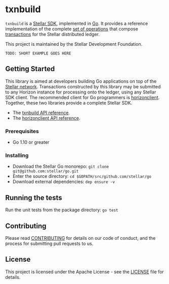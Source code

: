 # txnbuild

`txnbuild` is a [Stellar SDK](https://www.stellar.org/developers/reference/), implemented in [Go](https://golang.org/). It provides a reference implementation of the complete [set of operations](https://www.stellar.org/developers/guides/concepts/list-of-operations.html) that compose [transactions](https://www.stellar.org/developers/guides/concepts/transactions.html) for the Stellar distributed ledger.

This project is maintained by the Stellar Development Foundation.

```
TODO: SHORT EXAMPLE GOES HERE
```

## Getting Started
This library is aimed at developers building Go applications on top of the [Stellar network](https://www.stellar.org/). Transactions constructed by this library may be submitted to any Horizon instance for processing onto the ledger, using any Stellar SDK client. The recommended client for Go programmers is [horizonclient](https://github.com/stellar/go/tree/master/exp/clients/horizon). Together, these two libraries provide a complete Stellar SDK.

* The [txnbuild API reference](https://godoc.org/github.com/stellar/go/exp/txnbuild).
* The [horizonclient API reference](https://godoc.org/github.com/stellar/go/clients/horizonclient).

### Prerequisites
* Go 1.10 or greater

### Installing
* Download the Stellar Go monorepo: `git clone git@github.com:stellar/go.git`
* Enter the source directory: `cd $GOPATH/src/github.com/stellar/go`
* Download external dependencies: `dep ensure -v`

## Running the tests
Run the unit tests from the package directory: `go test`

## Contributing
Please read [CONTRIBUTING](../../CONTRIBUTING.md) for details on our code of conduct, and the process for submitting pull requests to us.

## License
This project is licensed under the Apache License - see the [LICENSE](../../LICENSE-APACHE.txt) file for details.
